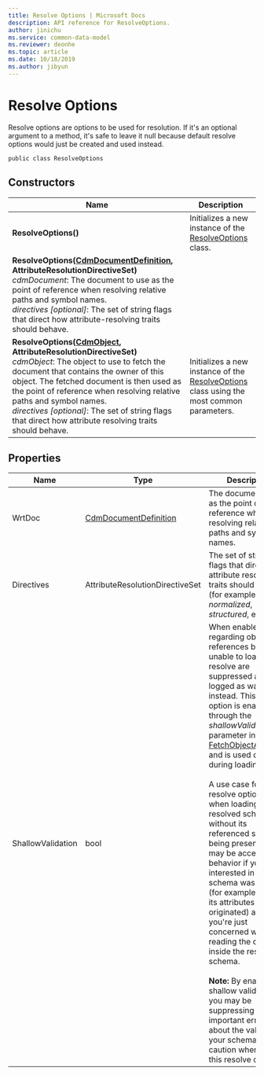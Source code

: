 ```yaml
---
title: Resolve Options | Microsoft Docs
description: API reference for ResolveOptions.
author: jinichu
ms.service: common-data-model
ms.reviewer: deonhe 
ms.topic: article
ms.date: 10/18/2019
ms.author: jibyun
---
```


# Resolve Options

Resolve options are options to be used for resolution. If it's an optional argument to a method, it's safe to leave it null because default resolve options would just be created and used instead. 

```
public class ResolveOptions
```

## Constructors
|Name|Description|
|---|---|
|**ResolveOptions()**|Initializes a new instance of the [ResolveOptions](resolveoptions.md) class.|
|**ResolveOptions([CdmDocumentDefinition](../cdm/document.md), AttributeResolutionDirectiveSet)**<br/>*cdmDocument*: The document to use as the point of reference when resolving relative paths and symbol names.<br/>*directives [optional]*: The set of string flags that direct how attribute-resolving traits should behave.|
|**ResolveOptions([CdmObject](../cdm/cdmobject.md), AttributeResolutionDirectiveSet)**<br/>*cdmObject*: The object to use to fetch the document that contains the owner of this object. The fetched document is then used as the point of reference when resolving relative paths and symbol names.<br/>*directives [optional]*: The set of string flags that direct how attribute resolving traits should behave.|Initializes a new instance of the [ResolveOptions](resolveoptions.md) class using the most common parameters.|

## Properties
|Name|Type|Description|
|---|---|---|
|WrtDoc|[CdmDocumentDefinition](../cdm/document.md)|The document to use as the point of reference when resolving relative paths and symbol names.|
|Directives|AttributeResolutionDirectiveSet|The set of string flags that direct how attribute resolving traits should behave (for example, *normalized*, *structured*, etc.).|
|ShallowValidation|bool|When enabled, errors regarding object references being unable to load or resolve are suppressed and logged as warnings instead. This resolve option is enabled through the *shallowValidation* parameter in [FetchObjectAsync(...)](../cdm/corpus.md#methods) and is used only during loading.<br/><br/>A use case for this resolve option is when loading a resolved schema without its referenced schemas being present. This may be acceptable behavior if you're not interested in *how* the schema was resolved (for example, where its attributes originated) and you're just concerned with reading the contents inside the resolved schema.<br/><br/>**Note:** By enabling shallow validation, you may be suppressing important errors about the validity of your schemas. Use caution when using this resolve option.|
